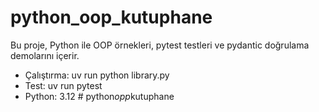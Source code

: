 ﻿# python_oop_kutuphane

Bu proje, Python ile OOP örnekleri, pytest testleri ve pydantic doğrulama demolarını içerir.

- Çalıştırma: uv run python library.py
- Test: uv run pytest
- Python: 3.12
#   p y t h o n _ o p p _ k u t u p h a n e  
 